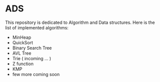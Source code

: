 # ADS
This repository is dedicated to Algorithm and Data structures.
Here is the list of implemented algorithms:
- MinHeap
- QuickSort
- Binary Search Tree
- AVL Tree
- Trie ( incoming ... )
- Z function
- KMP
- few more coming soon
